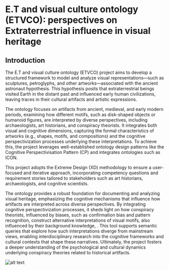 # E.T and visual culture ontology (ETVCO): perspectives on Extraterrestrial influence in visual heritage
## Introduction
The E.T and visual culture ontology (ETVCO) project aims to develop a structured framework to model and analyze visual representations—such as sculptures, petroglyphs, and other artworks—associated with the ancient astronaut hypothesis. This hypothesis posits that extraterrestrial beings visited Earth in the distant past and influenced early human civilizations, leaving traces in their cultural artifacts and artistic expressions.

The ontology focuses on artifacts from ancient, medieval, and early modern periods, examining how different motifs, such as disk-shaped objects or humanoid figures, are interpreted by diverse perspectives, including archaeologists, art historians, and conspiracy theorists. It integrates both visual and cognitive dimensions, capturing the formal characteristics of artworks (e.g., shapes, motifs, and compositions) and the cognitive perspectivization processes underlying these interpretations. To achieve this, the project leverages well-established ontology design patterns like the Cognitive Perspectivisation Pattern (CP) and integrates ontologies such as ICON.

This project adopts the Extreme Design (XD) methodology to ensure a user-focused and iterative approach, incorporating competency questions and requirement stories tailored to stakeholders such as art historians, archaeologists, and cognitive scientists.

The ontology provides a robust foundation for documenting and analyzing visual heritage, emphasizing the cognitive mechanisms that influence how artifacts are interpreted across diverse perspectives. By integrating cognitive perspectivization processes, it sheds light on how conspiracy theorists, influenced by biases, such as confirmation bias and pattern recognition, construct alternative interpretations of visual motifs,  also influenced by their background knowledge, . This tool supports semantic queries that explore how such interpretations diverge from mainstream views, enabling interdisciplinary research into the cognitive frameworks and cultural contexts that shape these narratives. Ultimately, the project fosters a deeper understanding of the psychological and cultural dynamics underlying conspiracy theories related to historical artifacts.

![alt text](etvco.bmp)

